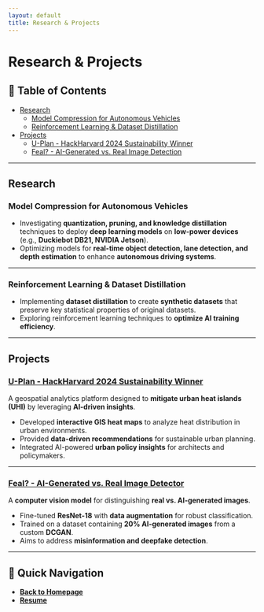 ```yaml
---
layout: default
title: Research & Projects
---
```


# Research & Projects

## 📌 Table of Contents
- [Research](#research)
  - [Model Compression for Autonomous Vehicles](#model-compression-for-autonomous-vehicles)
  - [Reinforcement Learning & Dataset Distillation](#reinforcement-learning--dataset-distillation)
- [Projects](#projects)
  - [U-Plan - HackHarvard 2024 Sustainability Winner](#u-plan---hackharvard-2024-sustainability-winner)
  - [Feal? - AI-Generated vs. Real Image Detection](#feal---ai-generated-vs-real-image-detection)

---

## Research

### Model Compression for Autonomous Vehicles
- Investigating **quantization, pruning, and knowledge distillation** techniques to deploy **deep learning models** on **low-power devices** (e.g., **Duckiebot DB21, NVIDIA Jetson**).
- Optimizing models for **real-time object detection, lane detection, and depth estimation** to enhance **autonomous driving systems**.

---

### Reinforcement Learning & Dataset Distillation
- Implementing **dataset distillation** to create **synthetic datasets** that preserve key statistical properties of original datasets.
- Exploring reinforcement learning techniques to **optimize AI training efficiency**.
---

## Projects

### [U-Plan - HackHarvard 2024 Sustainability Winner](https://devpost.com/software/u-plan)
A geospatial analytics platform designed to **mitigate urban heat islands (UHI)** by leveraging **AI-driven insights**.

- Developed **interactive GIS heat maps** to analyze heat distribution in urban environments.
- Provided **data-driven recommendations** for sustainable urban planning.
- Integrated AI-powered **urban policy insights** for architects and policymakers.


---

### [Feal? - AI-Generated vs. Real Image Detector](https://github.com/shreyasbachi/feal)
A **computer vision model** for distinguishing **real vs. AI-generated images**.

- Fine-tuned **ResNet-18** with **data augmentation** for robust classification.
- Trained on a dataset containing **20% AI-generated images** from a custom **DCGAN**.
- Aims to address **misinformation and deepfake detection**.

---

## 🔗 Quick Navigation
- **[Back to Homepage](index.md)**
- **[Resume](resume.md)**
